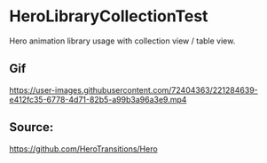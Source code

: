 # HeroLibraryCollectionTest
Hero animation library usage with collection view / table view. 

## Gif
https://user-images.githubusercontent.com/72404363/221284639-e412fc35-6778-4d71-82b5-a99b3a96a3e9.mp4

## Source:
https://github.com/HeroTransitions/Hero
